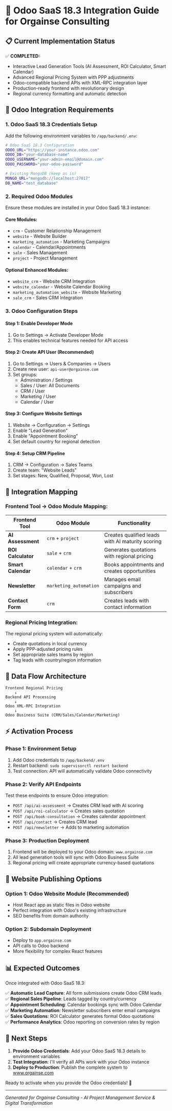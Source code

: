 # 🚀 Odoo SaaS 18.3 Integration Guide for Orgainse Consulting

## 📋 Current Implementation Status

✅ **COMPLETED:**
- Interactive Lead Generation Tools (AI Assessment, ROI Calculator, Smart Calendar)
- Advanced Regional Pricing System with PPP adjustments  
- Odoo-compatible backend APIs with XML-RPC integration layer
- Production-ready frontend with revolutionary design
- Regional currency formatting and automatic detection

## 🔧 Odoo Integration Requirements

### 1. **Odoo SaaS 18.3 Credentials Setup**

Add the following environment variables to `/app/backend/.env`:

```bash
# Odoo SaaS 18.3 Configuration
ODOO_URL="https://your-instance.odoo.com"
ODOO_DB="your-database-name"  
ODOO_USERNAME="your-admin-email@domain.com"
ODOO_PASSWORD="your-odoo-password"

# Existing MongoDB (keep as is)
MONGO_URL="mongodb://localhost:27017"
DB_NAME="test_database"
```

### 2. **Required Odoo Modules**

Ensure these modules are installed in your Odoo SaaS 18.3 instance:

#### **Core Modules:**
- `crm` - Customer Relationship Management
- `website` - Website Builder
- `marketing_automation` - Marketing Campaigns
- `calendar` - Calendar/Appointments
- `sale` - Sales Management
- `project` - Project Management

#### **Optional Enhanced Modules:**
- `website_crm` - Website CRM Integration
- `website_calendar` - Website Calendar Booking
- `marketing_automation_website` - Website Marketing
- `sale_crm` - Sales CRM Integration

### 3. **Odoo Configuration Steps**

#### **Step 1: Enable Developer Mode**
1. Go to Settings → Activate Developer Mode
2. This enables technical features needed for API access

#### **Step 2: Create API User (Recommended)**
1. Go to Settings → Users & Companies → Users
2. Create new user: `api-user@orgainse.com`
3. Set groups: 
   - Administration / Settings
   - Sales / User: All Documents
   - CRM / User
   - Marketing / User
   - Calendar / User

#### **Step 3: Configure Website Settings**
1. Website → Configuration → Settings
2. Enable "Lead Generation"
3. Enable "Appointment Booking"
4. Set default country for regional detection

#### **Step 4: Setup CRM Pipeline**
1. CRM → Configuration → Sales Teams
2. Create team: "Website Leads"
3. Set stages: New, Qualified, Proposal, Won, Lost

## 🎯 Integration Mapping

### **Frontend Tool → Odoo Module Mapping:**

| Frontend Tool | Odoo Module | Functionality |
|---------------|-------------|---------------|
| **AI Assessment** | `crm` + `project` | Creates qualified leads with AI maturity scoring |
| **ROI Calculator** | `sale` + `crm` | Generates quotations with regional pricing |
| **Smart Calendar** | `calendar` + `crm` | Books appointments and creates opportunities |
| **Newsletter** | `marketing_automation` | Manages email campaigns and subscribers |
| **Contact Form** | `crm` | Creates leads with contact information |

### **Regional Pricing Integration:**

The regional pricing system will automatically:
- Create quotations in local currency
- Apply PPP-adjusted pricing rules
- Set appropriate sales teams by region
- Tag leads with country/region information

## 🔄 Data Flow Architecture

```
Frontend Regional Pricing
    ↓
Backend API Processing  
    ↓
Odoo XML-RPC Integration
    ↓
Odoo Business Suite (CRM/Sales/Calendar/Marketing)
```

## ⚡ Activation Process

### **Phase 1: Environment Setup**
1. Add Odoo credentials to `/app/backend/.env`
2. Restart backend: `sudo supervisorctl restart backend`
3. Test connection: API will automatically validate Odoo connectivity

### **Phase 2: Verify API Endpoints**
Test these endpoints to ensure Odoo integration:
- `POST /api/ai-assessment` → Creates CRM lead with AI scoring
- `POST /api/roi-calculator` → Creates sales quotation  
- `POST /api/book-consultation` → Creates calendar appointment
- `POST /api/contact` → Creates CRM lead
- `POST /api/newsletter` → Adds to marketing automation

### **Phase 3: Production Deployment**
1. Frontend will be deployed to your Odoo domain: `www.orgainse.com`
2. All lead generation tools will sync with Odoo Business Suite
3. Regional pricing will create appropriate currency-based quotations

## 🎨 Website Publishing Options

### **Option 1: Odoo Website Module (Recommended)**
- Host React app as static files in Odoo website
- Perfect integration with Odoo's existing infrastructure
- SEO benefits from domain authority

### **Option 2: Subdomain Deployment**
- Deploy to `app.orgainse.com` 
- API calls to Odoo backend
- More flexibility for complex React features

## 📊 Expected Outcomes

Once integrated with Odoo SaaS 18.3:

✅ **Automatic Lead Capture**: All form submissions create Odoo CRM leads  
✅ **Regional Sales Pipeline**: Leads tagged by country/currency  
✅ **Appointment Scheduling**: Calendar bookings sync with Odoo Calendar  
✅ **Marketing Automation**: Newsletter subscribers enter email campaigns  
✅ **Sales Quotations**: ROI Calculator generates formal Odoo quotations  
✅ **Performance Analytics**: Odoo reporting on conversion rates by region  

## 🚀 Next Steps

1. **Provide Odoo Credentials**: Add your Odoo SaaS 18.3 details to environment variables
2. **Test Integration**: I'll verify all APIs work with your Odoo instance  
3. **Deploy to Production**: Publish the complete system to www.orgainse.com

Ready to activate when you provide the Odoo credentials! 🎯

---
*Generated for Orgainse Consulting - AI Project Management Service & Digital Transformation*